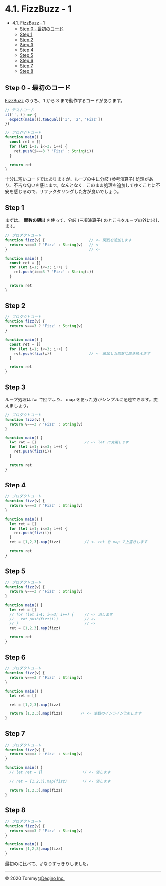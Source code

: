 # 4.1. FizzBuzz - 1

<!-- TOC -->

- [4.1. FizzBuzz - 1](#41-fizzbuzz---1)
  - [Step 0 - 最初のコード](#step-0---最初のコード)
  - [Step 1](#step-1)
  - [Step 2](#step-2)
  - [Step 3](#step-3)
  - [Step 4](#step-4)
  - [Step 5](#step-5)
  - [Step 6](#step-6)
  - [Step 7](#step-7)
  - [Step 8](#step-8)

<!-- /TOC -->

## Step 0 - 最初のコード

[FizzBuzz](https://ja.wikipedia.org/wiki/Fizz_Buzz) のうち、 1 から 3 まで動作するコードがあります。

```js
// テストコード
it('', () => {
  expect(main()).toEqual(['1', '2', 'Fizz'])
})

// プロダクトコード
function main() {
  const ret = []
  for (let i=1; i<=3; i++) {
    ret.push(i===3 ? 'Fizz' : String(i))
  }

  return ret
}
```

十分に短いコードではありますが、ループの中に分岐 (参考演算子) 処理があり、不吉な匂いを感じます。なんとなく、このまま処理を追加してゆくことに不安を感じるので、リファクタリングした方が良いでしょう。

## Step 1

まずは、 **関数の導出** を使って、分岐 (三項演算子) のところをループの外に出します。

```js
// プロダクトコード
function fizz(v) {                    // <- 関数を追加します
  return v===3 ? 'Fizz' : String(v)   // <-
}                                     // <-

function main() {
  const ret = []
  for (let i=1; i<=3; i++) {
    ret.push(i===3 ? 'Fizz' : String(i))
  }

  return ret
}
```

## Step 2

```js
// プロダクトコード
function fizz(v) {
  return v===3 ? 'Fizz' : String(v)
}

function main() {
  const ret = []
  for (let i=1; i<=3; i++) {
    ret.push(fizz(i))                 // <- 追加した関数に置き換えます
  }

  return ret
}
```

## Step 3

ループ処理は for で回すより、 map を使った方がシンプルに記述できます。変えましょう。

```js
// プロダクトコード
function fizz(v) {
  return v===3 ? 'Fizz' : String(v)
}

function main() {
  let ret = []                      // <- let に変更します
  for (let i=1; i<=3; i++) {
    ret.push(fizz(i))
  }

  return ret
}
```

## Step 4

```js
// プロダクトコード
function fizz(v) {
  return v===3 ? 'Fizz' : String(v)
}

function main() {
  let ret = []
  for (let i=1; i<=3; i++) {
    ret.push(fizz(i))
  }
  ret = [1,2,3].map(fizz)           // <- ret を map で上書きします

  return ret
}
```

## Step 5

```js
// プロダクトコード
function fizz(v) {
  return v===3 ? 'Fizz' : String(v)
}

function main() {
  let ret = []
  // for (let i=1; i<=3; i++) {     // <- 消します
  //   ret.push(fizz(i))            // <-
  // }                              // <-
  ret = [1,2,3].map(fizz)

  return ret
}
```

## Step 6

```js
// プロダクトコード
function fizz(v) {
  return v===3 ? 'Fizz' : String(v)
}

function main() {
  let ret = []

  ret = [1,2,3].map(fizz)

  return [1,2,3].map(fizz)        // <- 変数のインライン化をします
}
```

## Step 7

```js
// プロダクトコード
function fizz(v) {
  return v===3 ? 'Fizz' : String(v)
}

function main() {
  // let ret = []                  // <- 消します

  // ret = [1,2,3].map(fizz)       // <- 消します

  return [1,2,3].map(fizz)
}
```

## Step 8

```js
// プロダクトコード
function fizz(v) {
  return v===3 ? 'Fizz' : String(v)
}

function main() {
  return [1,2,3].map(fizz)
}
```

最初のに比べて、かなりすっきりしました。

---

&copy; 2020 Tommy@[Degino Inc.](https://www.degino.com/)
